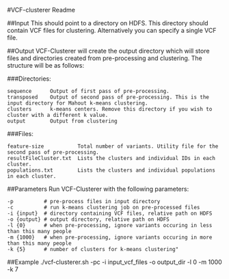 #VCF-clusterer Readme



##Input
This should point to a directory on HDFS. This directory should contain VCF files for clustering. Alternatively you can specify a single VCF file.

##Output
VCF-Clusterer will create the output directory which will store files and directories created from pre-processing and clustering. The structure will be as follows:

###Directories:

```
sequence      Output of first pass of pre-processing.
transposed    Output of second pass of pre-processing. This is the input directory for Mahout k-means clustering.
clusters      k-means centers. Remove this directory if you wish to cluster with a different k value.
output        Output from clustering
```

###Files:

```
feature-size           Total number of variants. Utility file for the second pass of pre-processing.
resultFileCluster.txt  Lists the clusters and individual IDs in each cluster.
populations.txt        Lists the clusters and individual populations in each cluster.
```

##Parameters
Run VCF-Clusterer with the following parameters:

```
-p          # pre-process files in input directory
-c          # run k-means clustering job on pre-processed files
-i {input}  # directory containing VCF files, relative path on HDFS
-o {output} # output directory, relative path on HDFS
-l {0}      # when pre-processing, ignore variants occuring in less than this many people
-m {1000}   # when pre-processing, ignore variants occuring in more than this many people
-k {5}      # number of clusters for k-means clustering" 
```

##Example
./vcf-clusterer.sh -pc -i input_vcf_files -o output_dir -l 0 -m 1000 -k 7
